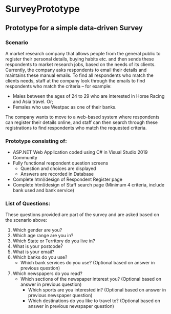 # SurveyPrototype
## Prototype for a simple data-driven Survey

### Scenario

A market research company that allows people from the general public to register their personal details, buying habits etc. and then sends these respondents to 
market research jobs, based on the needs of its clients. Currently, the company asks respondents to email their details and maintains these manual emails. 
To find all respondents who match the clients needs, staff at the company look through the emails to find respondents who match the criteria – for example: 
- Males between the ages of 24 to 29 who are interested in Horse Racing and Asia travel. Or; 
- Females who use Westpac as one of their banks.

The company wants to move to a web-based system where respondents can register their details online, and staff can then search through these registrations 
to find respondents who match the requested criteria. 

### Prototype consisting of:

- ASP.NET Web Application coded using C# in Visual Studio 2019 Community
- Fully functional respondent question screens
  - Question and choices are displayed
  - Answers are recorded in Database
- Complete html/design of Respondent Register page
- Complete html/design of Staff search page (Minimum 4 criteria, include bank used and bank service)

### List of Questions:

These questions provided are part of the survey and are asked based on the scenario above:

1. Which gender are you?
2. Which age range are you in?
3. Which State or Territory do you live in?
4. What is your postcode?
5. What is your email?
6. Which banks do you use?
   - Which bank services do you use? (Optional based on answer in previous question)
7. Which newspapers do you read?
   - Which sections of the newspaper interest you? (Optional based on answer in previous question)
      - Which sports are you interested in? (Optional based on answer in previous newspaper question)
      - Which destinations do you like to travel to? (Optional based on answer in previous newspaper question)


